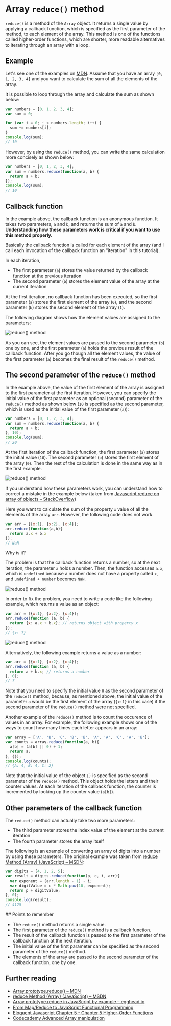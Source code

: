 # Array `reduce()` method

`reduce()` is a method of the `Array` object. It returns a single value by applying a callback function, which is specified as the first parameter of the method, to each element of the array. This method is one of the functions called higher-order functions, which are shorter, more readable alternatives to iterating through an array with a loop.

## Example

Let's see one of the examples on [MDN](https://developer.mozilla.org/en-US/docs/Web/JavaScript/Reference/Global_Objects/Array/Reduce). Assume that you have an array `[0, 1, 2, 3, 4]` and you want to calculate the sum of all the elements of the array.

It is possible to loop through the array and calculate the sum as shown below:

```javascript
var numbers = [0, 1, 2, 3, 4];
var sum = 0;

for (var i = 0; i < numbers.length; i++) {
  sum += numbers[i];
}
console.log(sum);
// 10
```

However, by using the `reduce()` method, you can write the same calculation more concisely as shown below:

```javascript
var numbers = [0, 1, 2, 3, 4];
var sum = numbers.reduce(function(a, b) {
  return a + b;
});
console.log(sum);
// 10
```

## Callback function

In the example above, the callback function is an anonymous function. It takes two parameters, `a` and `b`, and returns the sum of `a` and `b`. **Understanding how these parameters work is critical if you want to use this method properly.**

Basically the callback function is called for each element of the array (and I call each invocation of the callback function an "iteration" in this tutorial).

In each iteration,

- The first parameter (`a`) stores the value returned by the callback function at the previous iteration
- The second parameter (`b`) stores the element value of the array at the current iteration

At the first iteration, no callback function has been executed, so the first parameter (`a`) stores the first element of the array (`0`), and the second parameter (`b`) stores the second element of the array (`1`).

The following diagram shows how the element values are assigned to the parameters:

![reduce() method](images/array.reduce1.gif)

As you can see, the element values are passed to the second parameter (`b`) one by one, and the first parameter (`a`) holds the previous result of the callback function. After you go though all the element values, the value of the first parameter (`a`) becomes the final result of the `reduce()` method.

## The second parameter of the `reduce()` method

In the example above, the value of the first element of the array is assigned to the first parameter at the first iteration. However, you can specify the initial value of the first parameter as an optional (second) parameter of the `reduce()` method as shown below (`10` is specified as the second parameter, which is used as the initial value of the first parameter (`a`)):

```javascript
var numbers = [0, 1, 2, 3, 4];
var sum = numbers.reduce(function(a, b) {
  return a + b;
}, 10);
console.log(sum);
// 20
```

At the first iteration of the callback function, the first parameter (`a`) stores the initial value (`10`). The second parameter (`b`) stores the first element of the array (`0`). Then the rest of the calculation is done in the same way as in the first example.

![reduce() method](images/array.reduce2.gif)

If you understand how these parameters work, you can understand how to correct a mistake in the example below (taken from [Javascript reduce on array of objects – StackOverflow](http://stackoverflow.com/questions/5732043/javascript-reduce-on-array-of-objects))

Here you want to calculate the sum of the property `x` value of all the elements of the array `arr`. However, the following code does not work.

```javascript
var arr = [{x:1}, {x:2}, {x:4}];
arr.reduce(function(a,b){
  return a.x + b.x
});
// NaN
```

Why is it?

The problem is that the callback function returns a number, so at the next iteration, the parameter `a` holds a number. Then, the function accesses `a.x`, which is `undefined` because a number does not have a property called `x`, and `undefined + number` becomes `NaN`.

![reduce() method](images/array.reduce4.gif)

In order to fix the problem, you need to write a code like the following example, which returns a value as an object:

```javascript
var arr = [{x:1}, {x:2}, {x:4}];
arr.reduce(function (a, b) {
  return {x: a.x + b.x}; // returns object with property x
});
// {x: 7}
```

![reduce() method](images/array.reduce3.gif)

Alternatively, the following example returns a value as a number:

```javascript
var arr = [{x:1}, {x:2}, {x:4}];
arr.reduce(function (a, b) {
  return a + b.x; // returns a number
}, 0);
// 7
```

Note that you need to specify the initial value `0` as the second parameter of the `reduce()` method, because, as mentioned above, the initial value of the parameter `a` would be the first element of the array (`{x:1}` in this case) if the second parameter of the `reduce()` method were not specified.

Another example of the `reduce()` method is to count the occurence of values in an array. For example, the following example shows one of the ways to count how many times each letter appears in an array:

```javascript
var array = ['A', 'B', 'C', 'B', 'B', 'A', 'A', 'C', 'A', 'B'];
var counts = array.reduce(function(a, b){
  a[b] = (a[b] || 0) + 1;
  return a;
}, {});
console.log(counts);
// {A: 4, B: 4, C: 2}
```

Note that the initial value of the object `{}` is specified as the second parameter of the `reduce()` method. This object holds the letters and their counter values. At each iteration of the callback function, the counter is incremented by looking up the counter value (`a[b]`).

## Other parameters of the callback function

The `reduce()` method can actually take two more parameters:

- The third parameter stores the index value of the element at the current iteration
- The fourth parameter stores the array itself

The following is an example of converting an array of digits into a number by using these parameters. The original example was taken from [reduce Method (Array) (JavaScript) – MSDN](https://msdn.microsoft.com/en-us/library/ff679975.aspx):

```javascript
var digits = [4, 1, 2, 5];
var result = digits.reduce(function(p, c, i, arr){
  var exponent = (arr.length - 1) - i;
  var digitValue = c * Math.pow(10, exponent);
  return p + digitValue;
}, 0);
console.log(result);
// 4125
```

## Points to remember

- The `reduce()` method returns a single value.
- The first parameter of the `reduce()` method is a callback function.
- The result of the callback function is passed to the first parameter of the callback function at the next iteration.
- The initial value of the first parameter can be specified as the second parameter of the `reduce()` method.
- The elements of the array are passed to the second parameter of the callback function, one by one.

## Further reading

- [Array.prototype.reduce() – MDN](https://developer.mozilla.org/en-US/docs/Web/JavaScript/Reference/Global_Objects/Array/Reduce)
- [reduce Method (Array) (JavaScript) – MSDN](https://msdn.microsoft.com/en-us/library/ff679975.aspx)
- [Array.prototype.reduce in JavaScript by example – egghead.io](https://egghead.io/lessons/javascript-array-prototype-reduce-in-javascript-by-example)
- [From Map/Reduce to JavaScript Functional Programming](https://hacks.mozilla.org/2015/01/from-mapreduce-to-javascript-functional-programming/)
- [Eloquent Javascript Chapter 5 - Chapter 5 Higher-Order Functions](http://eloquentjavascript.net/05_higher_order.html)
- [Codecademy Advanced Array manipulation](https://www.codecademy.com/courses/javascript-advanced-en-eQcHT/0/1)








